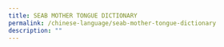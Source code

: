 ```yaml
---
title: SEAB MOTHER TONGUE DICTIONARY
permalink: /chinese-language/seab-mother-tongue-dictionary
description: ""
---
```

